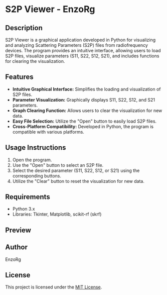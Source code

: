 # S2P Viewer - EnzoRg

## Description

S2P Viewer is a graphical application developed in Python for visualizing and analyzing Scattering Parameters (S2P) files from radiofrequency devices. The program provides an intuitive interface, allowing users to load S2P files, visualize parameters (S11, S22, S12, S21), and includes functions for clearing the visualization.

## Features

- **Intuitive Graphical Interface:** Simplifies the loading and visualization of S2P files.
- **Parameter Visualization:** Graphically displays S11, S22, S12, and S21 parameters.
- **Graph Clearing Function:** Allows users to clear the visualization for new data.
- **Easy File Selection:** Utilize the "Open" button to easily load S2P files.
- **Cross-Platform Compatibility:** Developed in Python, the program is compatible with various platforms.

## Usage Instructions

1. Open the program.
2. Use the "Open" button to select an S2P file.
3. Select the desired parameter (S11, S22, S12, or S21) using the corresponding buttons.
4. Utilize the "Clear" button to reset the visualization for new data.

## Requirements

- Python 3.x
- Libraries: Tkinter, Matplotlib, scikit-rf (skrf)

## Preview



## Author

EnzoRg

## License

This project is licensed under the [MIT License](LICENSE).

